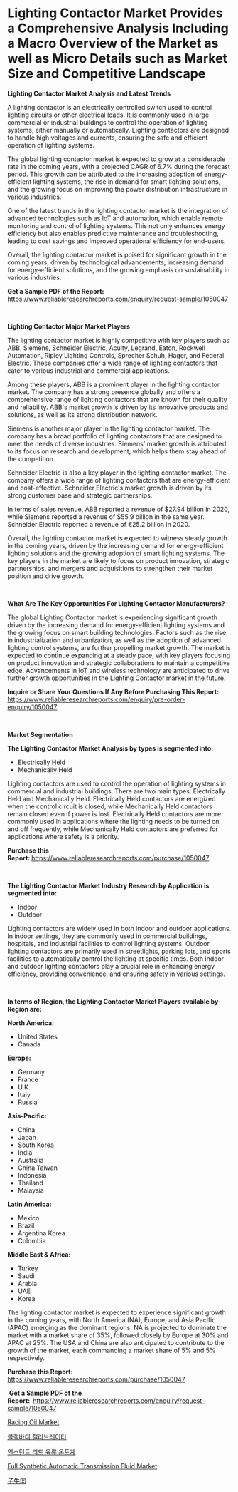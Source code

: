 <p><h1>Lighting Contactor Market Provides a Comprehensive Analysis Including a Macro Overview of the Market as well as Micro Details such as Market Size and Competitive Landscape</h1></p><p><strong>Lighting Contactor Market Analysis and Latest Trends</strong></p>
<p><p>A lighting contactor is an electrically controlled switch used to control lighting circuits or other electrical loads. It is commonly used in large commercial or industrial buildings to control the operation of lighting systems, either manually or automatically. Lighting contactors are designed to handle high voltages and currents, ensuring the safe and efficient operation of lighting systems.</p><p>The global lighting contactor market is expected to grow at a considerable rate in the coming years, with a projected CAGR of 6.7% during the forecast period. This growth can be attributed to the increasing adoption of energy-efficient lighting systems, the rise in demand for smart lighting solutions, and the growing focus on improving the power distribution infrastructure in various industries.</p><p>One of the latest trends in the lighting contactor market is the integration of advanced technologies such as IoT and automation, which enable remote monitoring and control of lighting systems. This not only enhances energy efficiency but also enables predictive maintenance and troubleshooting, leading to cost savings and improved operational efficiency for end-users.</p><p>Overall, the lighting contactor market is poised for significant growth in the coming years, driven by technological advancements, increasing demand for energy-efficient solutions, and the growing emphasis on sustainability in various industries.</p></p>
<p><strong>Get a Sample PDF of the Report:&nbsp;</strong> <a href="https://www.reliableresearchreports.com/enquiry/request-sample/1050047">https://www.reliableresearchreports.com/enquiry/request-sample/1050047</a></p>
<p>&nbsp;</p>
<p><strong>Lighting Contactor Major Market Players</strong></p>
<p><p>The lighting contactor market is highly competitive with key players such as ABB, Siemens, Schneider Electric, Acuity, Legrand, Eaton, Rockwell Automation, Ripley Lighting Controls, Sprecher Schuh, Hager, and Federal Electric. These companies offer a wide range of lighting contactors that cater to various industrial and commercial applications.</p><p>Among these players, ABB is a prominent player in the lighting contactor market. The company has a strong presence globally and offers a comprehensive range of lighting contactors that are known for their quality and reliability. ABB's market growth is driven by its innovative products and solutions, as well as its strong distribution network.</p><p>Siemens is another major player in the lighting contactor market. The company has a broad portfolio of lighting contactors that are designed to meet the needs of diverse industries. Siemens' market growth is attributed to its focus on research and development, which helps them stay ahead of the competition.</p><p>Schneider Electric is also a key player in the lighting contactor market. The company offers a wide range of lighting contactors that are energy-efficient and cost-effective. Schneider Electric's market growth is driven by its strong customer base and strategic partnerships.</p><p>In terms of sales revenue, ABB reported a revenue of $27.94 billion in 2020, while Siemens reported a revenue of $55.9 billion in the same year. Schneider Electric reported a revenue of €25.2 billion in 2020.</p><p>Overall, the lighting contactor market is expected to witness steady growth in the coming years, driven by the increasing demand for energy-efficient lighting solutions and the growing adoption of smart lighting systems. The key players in the market are likely to focus on product innovation, strategic partnerships, and mergers and acquisitions to strengthen their market position and drive growth.</p></p>
<p>&nbsp;</p>
<p><strong>What Are The Key Opportunities For Lighting Contactor Manufacturers?</strong></p>
<p><p>The global Lighting Contactor market is experiencing significant growth driven by the increasing demand for energy-efficient lighting systems and the growing focus on smart building technologies. Factors such as the rise in industrialization and urbanization, as well as the adoption of advanced lighting control systems, are further propelling market growth. The market is expected to continue expanding at a steady pace, with key players focusing on product innovation and strategic collaborations to maintain a competitive edge. Advancements in IoT and wireless technology are anticipated to drive further growth opportunities in the Lighting Contactor market in the future.</p></p>
<p><strong>Inquire or Share Your Questions If Any Before Purchasing This Report:</strong> <a href="https://www.reliableresearchreports.com/enquiry/pre-order-enquiry/1050047">https://www.reliableresearchreports.com/enquiry/pre-order-enquiry/1050047</a></p>
<p>&nbsp;</p>
<p><strong>Market Segmentation</strong></p>
<p><strong>The Lighting Contactor Market Analysis by types is segmented into:</strong></p>
<p><ul><li>Electrically Held</li><li>Mechanically Held</li></ul></p>
<p><p>Lighting contactors are used to control the operation of lighting systems in commercial and industrial buildings. There are two main types: Electrically Held and Mechanically Held. Electrically Held contactors are energized when the control circuit is closed, while Mechanically Held contactors remain closed even if power is lost. Electrically Held contactors are more commonly used in applications where the lighting needs to be turned on and off frequently, while Mechanically Held contactors are preferred for applications where safety is a priority.</p></p>
<p><strong>Purchase this Report:&nbsp;</strong><a href="https://www.reliableresearchreports.com/purchase/1050047">https://www.reliableresearchreports.com/purchase/1050047</a></p>
<p>&nbsp;</p>
<p><strong>The Lighting Contactor Market Industry Research by Application is segmented into:</strong></p>
<p><ul><li>Indoor</li><li>Outdoor</li></ul></p>
<p><p>Lighting contactors are widely used in both indoor and outdoor applications. In indoor settings, they are commonly used in commercial buildings, hospitals, and industrial facilities to control lighting systems. Outdoor lighting contactors are primarily used in streetlights, parking lots, and sports facilities to automatically control the lighting at specific times. Both indoor and outdoor lighting contactors play a crucial role in enhancing energy efficiency, providing convenience, and ensuring safety in various settings.</p></p>
<p>&nbsp;</p>
<p><strong>In terms of Region, the Lighting Contactor Market Players available by Region are:</strong></p>
<p>
    <p> <strong> North America: </strong>
        <ul>
            <li>United States</li>
            <li>Canada</li>
        </ul>
        </p> 
    <p> <strong> Europe: </strong>
        <ul>
            <li>Germany</li>
            <li>France</li>
            <li>U.K.</li>
            <li>Italy</li>
            <li>Russia</li>
        </ul>
        </p> 
    <p> <strong> Asia-Pacific: </strong>
        <ul>
            <li>China</li>
            <li>Japan</li>
            <li>South Korea</li>
            <li>India</li>
            <li>Australia</li>
            <li>China Taiwan</li>
            <li>Indonesia</li>
            <li>Thailand</li>
            <li>Malaysia</li>
        </ul>
        </p> 
    <p> <strong> Latin America: </strong>
        <ul>
            <li>Mexico</li>
            <li>Brazil</li>
            <li>Argentina Korea</li>
            <li>Colombia</li>
        </ul>
        </p> 
    <p> <strong> Middle East & Africa: </strong>
        <ul>
            <li>Turkey</li>
            <li>Saudi</li>
            <li>Arabia</li>
            <li>UAE</li>
            <li>Korea</li>
        </ul>
    </p>
    </p>
<p><p>The lighting contactor market is expected to experience significant growth in the coming years, with North America (NA), Europe, and Asia Pacific (APAC) emerging as the dominant regions. NA is projected to dominate the market with a market share of 35%, followed closely by Europe at 30% and APAC at 25%. The USA and China are also anticipated to contribute to the growth of the market, each commanding a market share of 5% and 5% respectively.</p></p>
<p><strong>Purchase this Report: </strong><a href="https://www.reliableresearchreports.com/purchase/1050047">https://www.reliableresearchreports.com/purchase/1050047</a></p>
<p>&nbsp;<strong>Get a Sample PDF of the Report:&nbsp;&nbsp;</strong><a href="https://www.reliableresearchreports.com/enquiry/request-sample/1050047">https://www.reliableresearchreports.com/enquiry/request-sample/1050047</a></p>
<p><strong></strong></p>
<p><p><a href="https://issuu.com/reportprime-2/docs/racing-oil-market-size-2030.pptx">Racing Oil Market</a></p><p><a href="https://github.com/nuekbpymrrz5/Market-Research-Report-List-1/blob/main/88105019865.md">블랙바디 캘리브레이터</a></p><p><a href="https://github.com/BrettWeberrt8767765/Market-Research-Report-List-1/blob/main/97489719866.md">인스턴트 리드 육류 온도계</a></p><p><a href="https://issuu.com/reportprime-2/docs/full-synthetic-automatic-transmission-fluid-market">Full Synthetic Automatic Transmission Fluid Market</a></p><p><a href="https://github.com/jkjreqjscoxx7/Market-Research-Report-List-1/blob/main/533195910742.md">子牛肉</a></p></p>